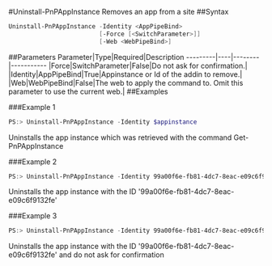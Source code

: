 #Uninstall-PnPAppInstance
Removes an app from a site
##Syntax
```powershell
Uninstall-PnPAppInstance -Identity <AppPipeBind>
                         [-Force [<SwitchParameter>]]
                         [-Web <WebPipeBind>]
```


##Parameters
Parameter|Type|Required|Description
---------|----|--------|-----------
|Force|SwitchParameter|False|Do not ask for confirmation.|
|Identity|AppPipeBind|True|Appinstance or Id of the addin to remove.|
|Web|WebPipeBind|False|The web to apply the command to. Omit this parameter to use the current web.|
##Examples

###Example 1
```powershell
PS:> Uninstall-PnPAppInstance -Identity $appinstance
```
Uninstalls the app instance which was retrieved with the command Get-PnPAppInstance

###Example 2
```powershell
PS:> Uninstall-PnPAppInstance -Identity 99a00f6e-fb81-4dc7-8eac-e09c6f9132fe
```
Uninstalls the app instance with the ID '99a00f6e-fb81-4dc7-8eac-e09c6f9132fe'

###Example 3
```powershell
PS:> Uninstall-PnPAppInstance -Identity 99a00f6e-fb81-4dc7-8eac-e09c6f9132fe -force
```
Uninstalls the app instance with the ID '99a00f6e-fb81-4dc7-8eac-e09c6f9132fe' and do not ask for confirmation
